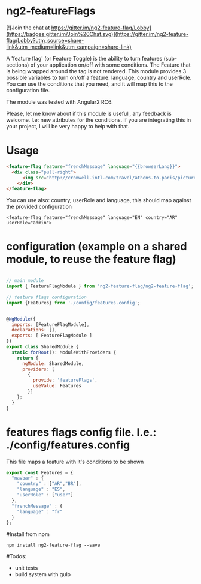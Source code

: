 # ng2-featureFlags


[![Join the chat at https://gitter.im/ng2-feature-flag/Lobby](https://badges.gitter.im/Join%20Chat.svg)](https://gitter.im/ng2-feature-flag/Lobby?utm_source=share-link&utm_medium=link&utm_campaign=share-link)




A 'feature flag' (or Feature Toggle) is the ability to turn features (sub-sections) of your application on/off with some conditions.
The Feature that is being wrapped around the <feature-flag> tag is not rendered.
This module provides 3 possible variables to turn on/off a feature: language, country and userRole. 
You can use the conditions that you need, and it will map this to the configuration file.

The module was tested with Angular2 RC6.

Please, let me know about if this module is usefull, any feedback is welcome. I.e: new attributes for the conditions.
If you are integrating this in your project, I will be very happy to help with that.


# Usage
```html
<feature-flag feature="frenchMessage" language="{{browserLang}}">
  <div class="pull-right">
      <img src="http://cromwell-intl.com/travel/athens-to-paris/pictures/france_small.png"/>
    </div>
</feature-flag>


```
You can use also: country, userRole and language, this should map against the provided configuration
```
<feature-flag feature="frenchMessage" language="EN" country="AR" userRole="admin">
```


# configuration (example on a shared module, to reuse the feature flag)
```javascript

// main module
import { FeatureFlagModule } from 'ng2-feature-flag/ng2-feature-flag';

// feature flags configuration
import {Features} from './config/features.config';


@NgModule({
  imports: [FeatureFlagModule],
  declarations: [],
  exports: [ FeatureFlagModule ]
})
export class SharedModule {
  static forRoot(): ModuleWithProviders {
    return {
      ngModule: SharedModule,
      providers: [
  	    {
          provide: 'featureFlags',
          useValue: Features
        }]
    };
  }
}
```


# features flags config file. I.e.: ./config/features.config
This file maps a feature with it's conditions to be shown
```javascript
export const Features = {
  "navbar" : {
    "country" : ["AR","BR"],
    "language" : "ES",
    "userRole" : ["user"]
  },
  "frenchMessage" : {
    "language" : "fr"
  }
};
```

#Install from npm
```
npm install ng2-feature-flag --save
```

#Todos:
- unit tests
- build system with gulp